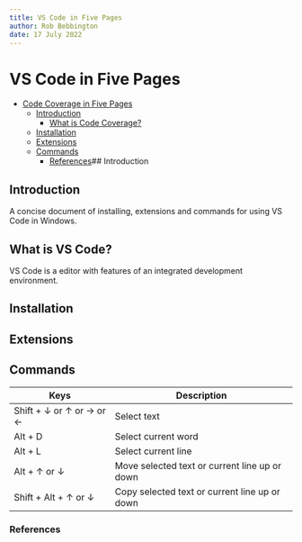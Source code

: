 ```yaml
---
title: VS Code in Five Pages
author: Rob Bebbington
date: 17 July 2022
---
```


# VS Code in Five Pages

- [Code Coverage in Five Pages](#code-coverage-in-five-pages)
  - [Introduction](#introduction)
    - [What is Code Coverage?](#what-is-code-coverage)
  - [Installation](#installation)
  - [Extensions](#extensions)
  - [Commands](#commands)
    - [References](#references)## Introduction

## Introduction

A concise document of installing, extensions and commands for using VS Code in Windows.

## What is VS Code?

VS Code is a editor with features of an integrated development environment.

## Installation

## Extensions

## Commands

Keys|Description
-|-
Shift + ↓ or ↑ or → or ←|Select text
Alt + D|Select current word
Alt + L|Select current line
Alt + ↑ or ↓|Move selected text or current line up or down
Shift + Alt + ↑ or ↓|Copy selected text or current line up or down

### References
